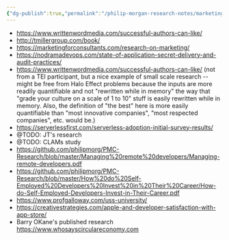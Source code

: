```yaml
---
{"dg-publish":true,"permalink":"/philip-morgan-research-notes/marketing/marketing-for-non-commodities/small-scale-research-examples/"}
---
```


- https://www.writtenwordmedia.com/successful-authors-can-like/
- http://tmillergroup.com/book/
- https://marketingforconsultants.com/research-on-marketing/
- https://nodramadevops.com/state-of-application-secret-delivery-and-audit-practices/
- https://www.writtenwordmedia.com/successful-authors-can-like/ (not from a TEI participant, but a nice example of small scale research -- might be free from Halo Effect problems because the inputs are more readily quantifiable and not "rewritten while in memory" the way that "grade your culture on a scale of 1 to 10" stuff is easily rewritten while in memory. Also, the definition of "the best" here is more easily quantifiable than "most innovative companies", "most respected companies", etc. would be.)
- https://serverlessfirst.com/serverless-adoption-initial-survey-results/
- @TODO: JT's research
- @TODO: CLAMs study
- https://github.com/philipmorg/PMC-Research/blob/master/Managing%20remote%20developers/Managing-remote-developers.pdf
- https://github.com/philipmorg/PMC-Research/blob/master/How%20do%20Self-Employed%20Developers%20Invest%20in%20Their%20Career/How-do-Self-Employed-Developers-Invest-in-Their-Career.pdf
- https://www.profgalloway.com/uss-university/
- https://creativestrategies.com/apple-and-developer-satisfaction-with-app-store/
- Barry OKane's published research https://www.whosayscirculareconomy.com

